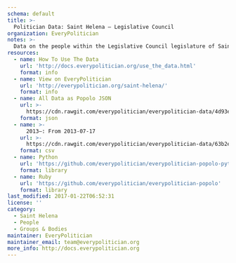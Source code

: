 ```yaml
---
schema: default
title: >-
  Politician Data: Saint Helena — Legislative Council
organization: EveryPolitician
notes: >-
  Data on the people within the Legislative Council legislature of Saint Helena.
resources:
  - name: How To Use The Data
    url: 'http://docs.everypolitician.org/use_the_data.html'
    format: info
  - name: View on EveryPolitician
    url: 'http://everypolitician.org/saint-helena/'
    format: info
  - name: All Data as Popolo JSON
    url: >-
      https://cdn.rawgit.com/everypolitician/everypolitician-data/4d93e369d545909a4fce75b3596a36486d3fd79b/data/Saint_Helena/Legislative_Council/ep-popolo-v1.0.json
    format: json
  - name: >-
      2013–: From 2013-07-17
    url: >-
      https://cdn.rawgit.com/everypolitician/everypolitician-data/63b2e3ed2ce7c6d37d6062cf0f0b3a3aa801a881/data/Saint_Helena/Legislative_Council/term-2013.csv
    format: csv
  - name: Python
    url: 'https://github.com/everypolitician/everypolitician-popolo-python'
    format: library
  - name: Ruby
    url: 'https://github.com/everypolitician/everypolitician-popolo'
    format: library
last_modified: 2017-01-22T06:52:31
license: ''
category:
  - Saint Helena
  - People
  - Groups & Bodies
maintainer: EveryPolitician
maintainer_email: team@everypolitician.org
more_info: http://docs.everypolitician.org
---
```

